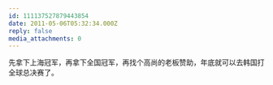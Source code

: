 ```yaml
---
id: 111137527879443854
date: 2011-05-06T05:32:34.000Z
reply: false
media_attachments: 0
---
```


先拿下上海冠军，再拿下全国冠军，再找个高尚的老板赞助，年底就可以去韩国打全球总决赛了。

